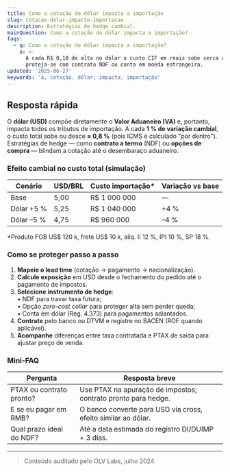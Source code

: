 ```yaml
---
title: Como a cotação do dólar impacta a importação
slug: cotacao-dolar-impacto-importacao
description: Estratégias de hedge cambial.
mainQuestion: Como a cotação do dólar impacta a importação?
faqs:
  - q: Como a cotação do dólar impacta a importação?
    a: >-
      A cada R$ 0,10 de alta no dólar o custo CIF em reais sobe cerca de 1,5 %;
      proteja-se com contrato NDF ou conta em moeda estrangeira.
updated: '2025-06-27'
keywords: 'a, cotação, dólar, impacta, importação'
---
```


## Resposta rápida

O **dólar (USD)** compõe diretamente o **Valor Aduaneiro (VA)** e, portanto, impacta todos os tributos de importação. A cada **1 % de variação cambial**, o custo total sobe ou desce **≈ 0,8 %** (pois ICMS é calculado "por dentro"). Estratégias de hedge — como **contrato a termo** (NDF) ou **opções de compra** — blindam a cotação até o desembaraço aduaneiro.

### Efeito cambial no custo total (simulação)

| Cenário | USD/BRL | Custo importação* | Variação vs base |
| --- | --- | --- | --- |
| Base | 5,00 | R$ 1 000 000 | — |
| Dólar +5 % | 5,25 | R$ 1 040 000 | +4 % |
| Dólar –5 % | 4,75 | R$ 960 000 | –4 % |

*Produto FOB US$ 120 k, frete US$ 10 k, alíq. II 12 %, IPI 10 %, SP 18 %.

### Como se proteger passo a passo

1. **Mapeie o lead time** (cotação → pagamento → nacionalização).  
2. **Calcule exposição** em USD desde o fechamento do pedido até o pagamento de impostos.  
3. **Selecione instrumento de hedge**:  
   • NDF para travar taxa futura;  
   • Opção _zero-cost collar_ para proteger alta sem perder queda;  
   • Conta em dólar (Reg. 4.373) para pagamentos adiantados.  
4. **Contrate** pelo banco ou DTVM e registre no BACEN (ROF quando aplicável).  
5. **Acompanhe** diferenças entre taxa contratada e PTAX de saída para ajustar preço de venda.

### Mini-FAQ

| Pergunta | Resposta breve |
| --- | --- |
| PTAX ou contrato pronto? | Use PTAX na apuração de impostos; contrato pronto para hedge. |
| E se eu pagar em RMB? | O banco converte para USD via cross, efeito similar ao dólar. |
| Qual prazo ideal do NDF? | Até a data estimada do registro DI/DUIMP + 3 dias. |

---

> Conteúdo auditado pelo OLV Labs, julho 2024.
